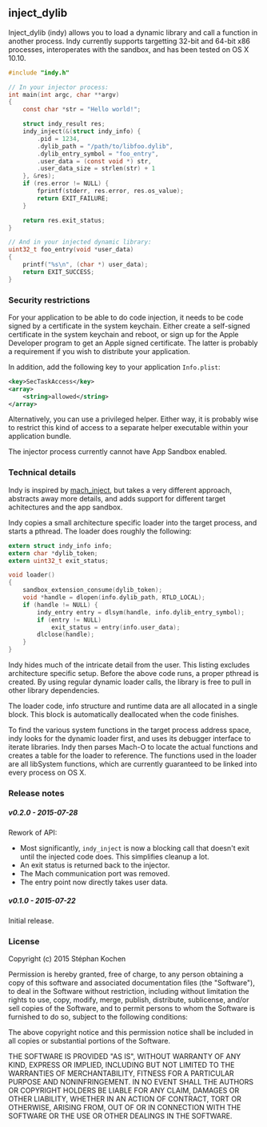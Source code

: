 ## inject_dylib

Inject_dylib (indy) allows you to load a dynamic library and call a function in
another process. Indy currently supports targetting 32-bit and 64-bit x86
processes, interoperates with the sandbox, and has been tested on OS X 10.10.

```C
#include "indy.h"

// In your injector process:
int main(int argc, char **argv)
{
    const char *str = "Hello world!";

    struct indy_result res;
    indy_inject(&(struct indy_info) {
        .pid = 1234,
        .dylib_path = "/path/to/libfoo.dylib",
        .dylib_entry_symbol = "foo_entry",
        .user_data = (const void *) str,
        .user_data_size = strlen(str) + 1
    }, &res);
    if (res.error != NULL) {
        fprintf(stderr, res.error, res.os_value);
        return EXIT_FAILURE;
    }

    return res.exit_status;
}

// And in your injected dynamic library:
uint32_t foo_entry(void *user_data)
{
    printf("%s\n", (char *) user_data);
    return EXIT_SUCCESS;
}
```

### Security restrictions

For your application to be able to do code injection, it needs to be code
signed by a certificate in the system keychain. Either create a self-signed
certificate in the system keychain and reboot, or sign up for the Apple
Developer program to get an Apple signed certificate. The latter is probably a
requirement if you wish to distribute your application.

In addition, add the following key to your application `Info.plist`:

```XML
<key>SecTaskAccess</key>
<array>
    <string>allowed</string>
</array>
```

Alternatively, you can use a privileged helper. Either way, it is probably wise
to restrict this kind of access to a separate helper executable within your
application bundle.

The injector process currently cannot have App Sandbox enabled.

### Technical details

Indy is inspired by [mach_inject], but takes a very different approach,
abstracts away more details, and adds support for different target achitectures
and the app sandbox.

Indy copies a small architecture specific loader into the target process, and
starts a pthread. The loader does roughly the following:

```C
extern struct indy_info info;
extern char *dylib_token;
extern uint32_t exit_status;

void loader()
{
    sandbox_extension_consume(dylib_token);
    void *handle = dlopen(info.dylib_path, RTLD_LOCAL);
    if (handle != NULL) {
        indy_entry entry = dlsym(handle, info.dylib_entry_symbol);
        if (entry != NULL)
            exit_status = entry(info.user_data);
        dlclose(handle);
    }
}
```

Indy hides much of the intricate detail from the user. This listing excludes
architecture specific setup. Before the above code runs, a proper pthread is
created. By using regular dynamic loader calls, the library is free to pull
in other library dependencies.

The loader code, info structure and runtime data are all allocated in a single
block. This block is automatically deallocated when the code finishes.

To find the various system functions in the target process address space, indy
looks for the dynamic loader first, and uses its debugger interface to iterate
libraries. Indy then parses Mach-O to locate the actual functions and creates a
table for the loader to reference. The functions used in the loader are all
libSystem functions, which are currently guaranteed to be linked into every
process on OS X.

 [mach_inject]: https://github.com/rentzsch/mach_inject/

### Release notes

##### v0.2.0 - 2015-07-28

Rework of API:

 - Most significantly, `indy_inject` is now a blocking call that
   doesn't exit until the injected code does. This simplifies cleanup a lot. 
 - An exit status is returned back to the injector.
 - The Mach communication port was removed.
 - The entry point now directly takes user data.

##### v0.1.0 - 2015-07-22

Initial release.

### License

Copyright (c) 2015 Stéphan Kochen

Permission is hereby granted, free of charge, to any person obtaining a copy of
this software and associated documentation files (the "Software"), to deal in
the Software without restriction, including without limitation the rights to
use, copy, modify, merge, publish, distribute, sublicense, and/or sell copies
of the Software, and to permit persons to whom the Software is furnished to do
so, subject to the following conditions:

The above copyright notice and this permission notice shall be included in all
copies or substantial portions of the Software.

THE SOFTWARE IS PROVIDED "AS IS", WITHOUT WARRANTY OF ANY KIND, EXPRESS OR
IMPLIED, INCLUDING BUT NOT LIMITED TO THE WARRANTIES OF MERCHANTABILITY,
FITNESS FOR A PARTICULAR PURPOSE AND NONINFRINGEMENT. IN NO EVENT SHALL THE
AUTHORS OR COPYRIGHT HOLDERS BE LIABLE FOR ANY CLAIM, DAMAGES OR OTHER
LIABILITY, WHETHER IN AN ACTION OF CONTRACT, TORT OR OTHERWISE, ARISING FROM,
OUT OF OR IN CONNECTION WITH THE SOFTWARE OR THE USE OR OTHER DEALINGS IN THE
SOFTWARE.
